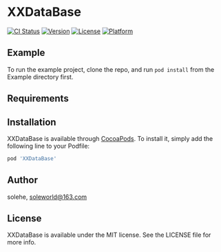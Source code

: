 # XXDataBase

[![CI Status](https://img.shields.io/travis/solehe/XXDataBase.svg?style=flat)](https://travis-ci.org/solehe/XXDataBase)
[![Version](https://img.shields.io/cocoapods/v/XXDataBase.svg?style=flat)](https://cocoapods.org/pods/XXDataBase)
[![License](https://img.shields.io/cocoapods/l/XXDataBase.svg?style=flat)](https://cocoapods.org/pods/XXDataBase)
[![Platform](https://img.shields.io/cocoapods/p/XXDataBase.svg?style=flat)](https://cocoapods.org/pods/XXDataBase)

## Example

To run the example project, clone the repo, and run `pod install` from the Example directory first.

## Requirements

## Installation

XXDataBase is available through [CocoaPods](https://cocoapods.org). To install
it, simply add the following line to your Podfile:

```ruby
pod 'XXDataBase'
```

## Author

solehe, soleworld@163.com

## License

XXDataBase is available under the MIT license. See the LICENSE file for more info.
